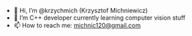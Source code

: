 - 👋 Hi, I’m @krzychmich (Krzysztof Michniewicz)
- 🌱 I’m C++ developer currently learning computer vision stuff
- 📫 How to reach me: michnic120@gmail.com

<!---
krzychmich/krzychmich is a ✨ special ✨ repository because its `README.md` (this file) appears on your GitHub profile.
You can click the Preview link to take a look at your changes.
--->
